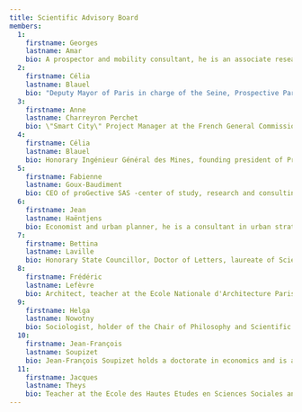 ```yaml
---
title: Scientific Advisory Board
members:
  1:
    firstname: Georges
    lastname: Amar
    bio: A prospector and mobility consultant, he is an associate researcher of the Theory and Methods of Innovative Design Chair at Ecole des Mines ParisTech. He was director of the "prospective and innovative design" unit at RATP. His publications include Aimer le futur (2013) and Homo Mobilis (2016).
  2:
    firstname: Célia
    lastname: Blauel
    bio: "Deputy Mayor of Paris in charge of the Seine, Prospective Paris 2030 and Resilience."
  3: 
    firstname: Anne
    lastname: Charreyron Perchet
    bio: \"Smart City\" Project Manager at the French General Commission for Sustainable Development (Commissariat général au développement durable).
  4:
    firstname: Célia
    lastname: Blauel
    bio: Honorary Ingénieur Général des Mines, founding president of Prospective 2100, an international association whose objective is to prepare planetary programs for the 21st century, he founded and directed the Centre de prospective et d'évaluation (CPE) of the Ministry of Research and Technology. He has carried out foresight studies for the European Commission, the World Bank, the OECD, etc. He has also worked on foresight issues for the European Commission, the World Bank, the OECD, etc. In particular, he published 2100, a tale of the next century, in 1993.
  5: 
    firstname: Fabienne
    lastname: Goux-Baudiment
    bio: CEO of proGective SAS -center of study, research and consulting in foresight. A futurist by training (sociologist) and by profession, she has chaired the World Futures Studies Federation and the Société Française de Prospective. She is particularly interested in deep thinking, disruptive innovation, the 'Great Transition' and decisional desilotage. She is an associate professor in foresight at the Institut des Sciences et des Techniques de l'Ingénieur d'Angers and a researcher. 
  6: 
    firstname: Jean
    lastname: Haëntjens
    bio: Economist and urban planner, he is a consultant in urban strategies and prospective (Urbatopie). He works with local authorities, public institutions and companies. He previously held operational responsibilities in the fields of urban planning, planning and territorial development. Since The Power of Cities (2008), I have published numerous books and articles on the themes of urban strategies, eco-urbanism and the smart city. 
  7: 
    firstname: Bettina
    lastname: Laville
    bio: Honorary State Councillor, Doctor of Letters, laureate of Sciences Po and former student of ENA, Bettina Laville is president and founder of Comité 21, editorial director of the transdisciplinary journal Vraiment Durable and member of the ITM scientific committee. She was responsible for the preparation of the Rio, Kyoto and Johannesburg conferences. She created the Environmental Film Festival in 1982 and is co-founder of the Festival of New Explorations since 2016. A teacher at Science Po for 10 years, she is notably the author of L'adaptation au changement climatique, une question de sociétés published in 2017 with the CNRS.
  8:
    firstname: Frédéric
    lastname: Lefèvre
    bio: Architect, teacher at the Ecole Nationale d'Architecture Paris Val-de-Seine, he conducted studies within the group "Society, prospective and architecture".
  9:
    firstname: Helga
    lastname: Nowotny
    bio: Sociologist, holder of the Chair of Philosophy and Scientific Research at the Swiss Federal Institute of Technology Zurich from 1998 to 2002. Among other things, she chaired the Social Sciences Committee of the European Science Foundation and the European Research Council (ERC).
  10:
    firstname: Jean-François
    lastname: Soupizet
    bio: Jean-François Soupizet holds a doctorate in economics and is a scientific advisor for Futuribles International. He is a consultant in international development and digital strategies. He has devoted his career to information and communication technologies (ICT) in the context of development.
  11:
    firstname: Jacques
    lastname: Theys 
    bio: Teacher at the Ecole des Hautes Etudes en Sciences Sociales and is vice-president of the Société Française de Prospective and the Plan Bleu Méditerranéen. Jacques Theys has notably been in charge of foresight at the Ministry of Sustainable Development and Scientific Director of the French Institute of Environment (IFEN). He is interested in the environment and sustainable development - in their relationship with society and democracy - from the local to the global, from the most distant past to the most distant future. In particular, he has published Rethinking Cities in the Post-Carbon Society.
---
```

